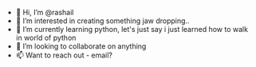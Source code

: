 - 👋 Hi, I’m @rashail
- 👀 I’m interested in creating something jaw dropping.. 
- 🌱 I’m currently learning python, let's just say i just learned how to walk in world of python
- 💞️ I’m looking to collaborate on anything
- 📫 Want to reach out - email?

<!---
rashailchauhan/rashailchauhan is a ✨ special ✨ repository because its `README.md` (this file) appears on your GitHub profile.
You can click the Preview link to take a look at your changes.
--->
